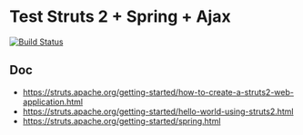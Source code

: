# Test Struts 2 + Spring + Ajax

[![Build Status](https://travis-ci.org/ghusta/struts2-spring-ajax.svg?branch=master)](https://travis-ci.org/ghusta/struts2-spring-ajax)

## Doc

- https://struts.apache.org/getting-started/how-to-create-a-struts2-web-application.html
- https://struts.apache.org/getting-started/hello-world-using-struts2.html
- https://struts.apache.org/getting-started/spring.html
